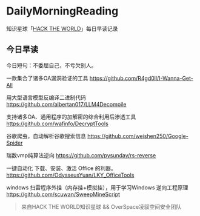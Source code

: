 # DailyMorningReading

知识星球「[HACK THE WORLD](https://public.zsxq.com/groups/225824414251.html)」每日早读记录

## 今日早读

今日短句：不委屈自己，不亏欠别人。

一款集合了诸多OA漏洞验证的工具
https://github.com/R4gd0ll/I-Wanna-Get-All

用大型语言模型反编译二进制代码
https://github.com/albertan017/LLM4Decompile

支持诸多OA、通用程序的加解密的综合利用后渗透工具
https://github.com/wafinfo/DecryptTools

谷歌爬虫，自动解析谷歌搜索信息
https://github.com/weishen250/Google-Spider

瑞数vmp纯算法逆向
https://github.com/pysunday/rs-reverse

一键自动化 下载、安装、激活 Office 的利器。
https://github.com/OdysseusYuan/LKY_OfficeTools

windows 扫雷程序外挂（内存挂+模拟挂），用于学习Windows 逆向工程原理
https://github.com/scuwan/SweepMineScript

> 来自HACK THE WORLD知识星球 && OverSpace凌驭空间安全团队
